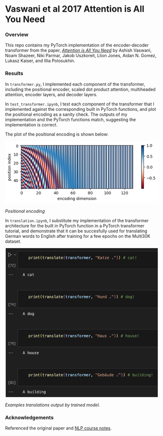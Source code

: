 # Vaswani et al 2017 Attention is All You Need

### Overview
This repo contains my PyTorch implementation of the encoder-decoder transformer from the paper, [*Attention is All You Need*](https://www.nature.com/articles/381607a0) by Ashish Vaswani, Noam Shazeer, Niki Parmar, Jakob Uszkoreit, Llion Jones, Aidan N. Gomez, Lukasz Kaiser, and Illia Polosukhin. 

### Results
In `transformer.py`, I implemented each component of the transformer, including the positional encoder, scaled dot product attention, multiheaded attention, encoder layers, and decoder layers. 

In `test_transformer.ipynb`, I test each component of the transformer that I implemented against the corresponding built in PyTorch functions, and plot the positional encoding as a sanity check. The outputs of my implementation and the PyTorch functions match, suggesting the implementation is correct. 

The plot of the positional encoding is shown below: 

![Positional encoding](./pos_encoding.png)

*Positional encoding*

In `translation.ipynb`, I substitute my implementation of the transformer architecture for the built in PyTorch function in a PyTorch transformer tutorial, and demonstrate that it can be succesfully used for translating German words to English after training for a few epochs on the Multi30K dataset.

<p align="center">
<img src="./example_translations.png" alt="Sentence translations" width="500"/>
</p>

*Examples translations output by trained model.*

### Acknowledgements
Referenced the original paper and [NLP course notes](https://web.stanford.edu/class/cs224n/readings/cs224n-self-attention-transformers-2023_draft.pdf). 
